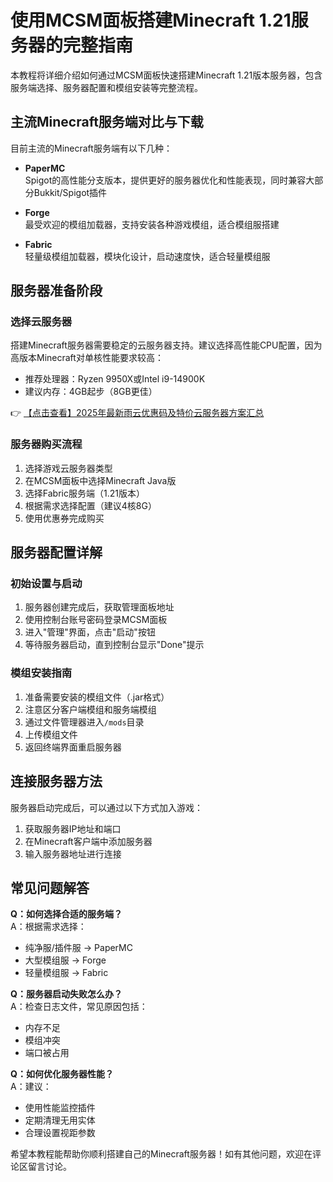 # 使用MCSM面板搭建Minecraft 1.21服务器的完整指南

本教程将详细介绍如何通过MCSM面板快速搭建Minecraft 1.21版本服务器，包含服务端选择、服务器配置和模组安装等完整流程。

## 主流Minecraft服务端对比与下载

目前主流的Minecraft服务端有以下几种：

- **PaperMC**  
  Spigot的高性能分支版本，提供更好的服务器优化和性能表现，同时兼容大部分Bukkit/Spigot插件

- **Forge**  
  最受欢迎的模组加载器，支持安装各种游戏模组，适合模组服搭建

- **Fabric**  
  轻量级模组加载器，模块化设计，启动速度快，适合轻量模组服

## 服务器准备阶段

### 选择云服务器

搭建Minecraft服务器需要稳定的云服务器支持。建议选择高性能CPU配置，因为高版本Minecraft对单核性能要求较高：

- 推荐处理器：Ryzen 9950X或Intel i9-14900K
- 建议内存：4GB起步（8GB更佳）

👉 [【点击查看】2025年最新雨云优惠码及特价云服务器方案汇总](https://bit.ly/RainYun)

### 服务器购买流程

1. 选择游戏云服务器类型
2. 在MCSM面板中选择Minecraft Java版
3. 选择Fabric服务端（1.21版本）
4. 根据需求选择配置（建议4核8G）
5. 使用优惠券完成购买

## 服务器配置详解

### 初始设置与启动

1. 服务器创建完成后，获取管理面板地址
2. 使用控制台账号密码登录MCSM面板
3. 进入"管理"界面，点击"启动"按钮
4. 等待服务器启动，直到控制台显示"Done"提示

### 模组安装指南

1. 准备需要安装的模组文件（.jar格式）
2. 注意区分客户端模组和服务端模组
3. 通过文件管理器进入`/mods`目录
4. 上传模组文件
5. 返回终端界面重启服务器

## 连接服务器方法

服务器启动完成后，可以通过以下方式加入游戏：

1. 获取服务器IP地址和端口
2. 在Minecraft客户端中添加服务器
3. 输入服务器地址进行连接

## 常见问题解答

**Q：如何选择合适的服务端？**  
A：根据需求选择：  
- 纯净服/插件服 → PaperMC  
- 大型模组服 → Forge  
- 轻量模组服 → Fabric  

**Q：服务器启动失败怎么办？**  
A：检查日志文件，常见原因包括：  
- 内存不足  
- 模组冲突  
- 端口被占用  

**Q：如何优化服务器性能？**  
A：建议：  
- 使用性能监控插件  
- 定期清理无用实体  
- 合理设置视距参数  

希望本教程能帮助你顺利搭建自己的Minecraft服务器！如有其他问题，欢迎在评论区留言讨论。